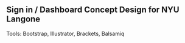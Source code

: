 ## Sign in / Dashboard Concept Design for NYU Langone 

Tools: Bootstrap, Illustrator, Brackets, Balsamiq
